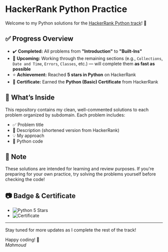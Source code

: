 # HackerRank Python Practice

Welcome to my Python solutions for the [HackerRank Python track](https://www.hackerrank.com/domains/python)! 🐍

## ✅ Progress Overview

- ✔️ **Completed:** All problems from **"Introduction"** to **"Built-Ins"**
- 🚧 **Upcoming:** Working through the remaining sections (e.g., `Collections`, `Date and Time`, `Errors`, `Classes`, etc.) — will complete them **as fast as possible**
- ⭐ **Achievement:** Reached **5 stars in Python** on HackerRank
- 📜 **Certificate:** Earned the **Python (Basic) Certificate** from HackerRank

## 🧠 What’s Inside

This repository contains my clean, well-commented solutions to each problem organized by subdomain. Each problem includes:
- ✅ Problem title
- 📝 Description (shortened version from HackerRank)
- 💡 My approach
- 📄 Python code

## 📌 Note

These solutions are intended for learning and review purposes. If you're preparing for your own practice, try solving the problems yourself before checking the code!

## 📷 Badge & Certificate

- ![Python 5 Stars](https://img.shields.io/badge/HackerRank-Python_5_Stars-brightgreen?style=flat&logo=hackerrank)
- ![Certificate](https://img.shields.io/badge/Certified-Python_(Basic)-blue?style=flat&logo=hackerrank)

---

Stay tuned for more updates as I complete the rest of the track!

Happy coding! 🚀  
_Mahmoud_
